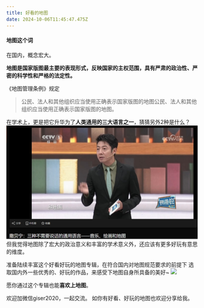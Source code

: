 ```yaml
---
title: 好看的地图
date: 2024-10-06T11:45:47.475Z
---
```


#### 地图这个词
在国内，概念宏大。

**地图是国家版图最主要的表现形式，反映国家的主权范围，具有严肃的政治性、严密的科学性和严格的法定性。**

《地图管理条例》规定
> 公民、法人和其他组织应当使用正确表示国家版图的地图公民、法人和其他组织应当使用正确表示国家版图的地图。

在学术上，更是把它升华为了**人类通用的三大语言之一**，猜猜另外2种是什么？
![](https://github.com/yunjinzh/tinymind-blog/blob/main/content/blog/01sabeining.png)
但我觉得地图除了宏大的政治意义和丰富的学术意义外，还应该有更多好玩有意思的维度。

准备陆续丰富这个好看好玩的地图专辑，在符合国内对地图规范要求的前提下
选取国内外一些优秀的、好玩的作品，来感受下地图自身所具备的美好~
![](https://github.com/yunjinzh/tinymind-blog/blob/main/content/blog/2shouzhi.png)

愿你通过这个专辑也能**喜欢上地图**。

欢迎加微信giser2020，一起交流。
如你有好看、好玩的地图也欢迎分享给我。
